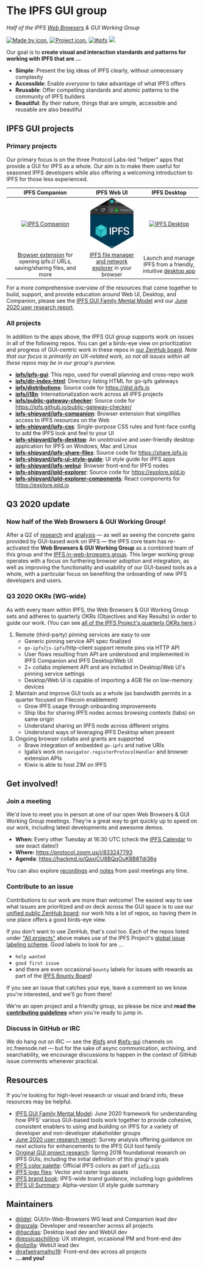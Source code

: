 # The IPFS GUI group
*Half of the IPFS [Web Browsers](https://github.com/ipfs/in-web-browsers) & GUI Working Group*

[![Made by icon.](https://img.shields.io/badge/made%20by-Protocol%20Labs-blue.svg?style=flat)](https://protocol.ai/)
[![Project icon.](https://img.shields.io/badge/project-IPFS-blue.svg?style=flat)](http://ipfs.io/)
[![#ipfs](https://img.shields.io/badge/irc-%23ipfs-brightgreen.svg)](https://webchat.freenode.net/?channels=ipfs) <a href="https://www.irccloud.com/invite?channel=%23ipfs-gui&amp;hostname=irc.freenode.net&amp;port=6697&amp;ssl=1" target="_blank"><img src="https://img.shields.io/badge/irc-%23ipfs--gui-brightgreen.svg?style=flat"  height="20"></a>

Our goal is to **create visual and interaction standards and patterns for working with IPFS that are ...**

- **Simple**: Present the big ideas of IPFS clearly, without unnecessary complexity
- **Accessible**: Enable *everyone* to take advantage of what IPFS offers
- **Reusable**: Offer compelling standards and atomic patterns to the community of IPFS builders
- **Beautiful**: By their nature, things that are simple, accessible and reusable are also beautiful

## IPFS GUI projects

### Primary projects

Our primary focus is on the three Protocol Labs-led "helper" apps that provide a GUI for IPFS as a whole. Our aim is to make them useful for seasoned IPFS developers while also offering a welcoming introduction to IPFS for those less experienced.

| IPFS Companion | IPFS Web UI | IPFS Desktop |
|:-:|:-:|:-:|
| [<img title="IPFS Companion" src="https://ipfs.io/images/ipfs-companion-hex.png" />][IPFS Companion] | [<img title="Web UI screenshot" src="img/webui-hex.png" />][IPFS Web UI] | [<img title="IPFS Desktop" src="https://ipfs.io/images/ipfs-desktop-hex.png" />][IPFS Desktop] |
| [Browser extension](https://github.com/ipfs/ipfs-companion) for opening ipfs:// URLs, saving/sharing files, and more| [IPFS file manager and network explorer](https://github.com/ipfs-shipyard/ipfs-webui) in your browser | Launch and manage IPFS from a friendly, intuitive [desktop app](https://www.github.com/ipfs-shipyard/ipfs-desktop) |

For a more comprehensive overview of the resources that come together to build, support, and provide education around Web UI, Desktop, and Companion, please see the [IPFS GUI Family Mental Model](https://ipfs-gui-mental-model.netlify.app/) and our [June 2020 user research report](https://docs.google.com/document/d/1V5sDSxMqhhplpcB8u8CffiGWHUvw-t4p_sn5vigdR90/edit#).

### All projects

In addition to the apps above, the IPFS GUI group supports work on issues in all of the following repos. You can get a birds-eye view on prioritization and progress of GUI-centric work in these repos in [our ZenHub board](https://app.zenhub.com/workspaces/-ipfs-app-family-ux-5e7a3123e969e659cdebb5e6/board?repos=111841602,32695583,36580101,24483721,142161410,119716282,116711586,38799513,142181521,147528357,148369983,40225364,104770273). *Note that our focus is primarily on UX-related work, so not all issues within all these repos may be in our group's purview.*

- **[ipfs/ipfs-gui](https://www.github.com/ipfs/ipfs-gui)**: This repo, used for overall planning and cross-repo work
- **[ipfs/dir-index-html](https://www.github.com/ipfs/dir-index-html)**: Directory listing HTML for go-ipfs gateways
- **[ipfs/distributions](https://www.github.com/ipfs/distributions)**: Source code for https://dist.ipfs.io
- **[ipfs/i18n](https://www.github.com/ipfs/i18n)**: Internationalization work across all IPFS projects
- **[ipfs/public-gateway-checker](https://www.github.com/ipfs/public-gateway-checker)**: Source code for https://ipfs.github.io/public-gateway-checker/
- **[ipfs-shipyard/ipfs-companion](https://www.github.com/ipfs-shipyard/ipfs-companion)**: Browser extension that simplifies access to IPFS resources on the Web
- **[ipfs-shipyard/ipfs-css](https://www.github.com/ipfs-shipyard/ipfs-css)**: Single-purpose CSS rules and font-face config to add the IPFS look and feel to your UI
- **[ipfs-shipyard/ipfs-desktop](https://www.github.com/ipfs-shipyard/ipfs-desktop)**: An unobtrusive and user-friendly desktop application for IPFS on Windows, Mac and Linux
- **[ipfs-shipyard/ipfs-share-files](https://www.github.com/ipfs-shipyard/ipfs-share-files)**: Source code for https://share.ipfs.io
- **[ipfs-shipyard/ipfs-ui-style-guide](https://www.github.com/ipfs-shipyard/ipfs-ui-style-guide)**: UI style guide for IPFS apps
- **[ipfs-shipyard/ipfs-webui](https://www.github.com/ipfs-shipyard/ipfs-webui)**: Browser front-end for IPFS nodes
- **[ipfs-shipyard/ipld-explorer](https://www.github.com/ipfs-shipyard/ipld-explorer)**: Source code for https://explore.ipld.io
- **[ipfs-shipyard/ipld-explorer-components](https://www.github.com/ipfs-shipyard/ipld-explorer-components)**: React components for https://explore.ipld.io

## Q3 2020 update

### Now half of the Web Browsers & GUI Working Group!

After a Q2 of [research](https://docs.google.com/document/d/1V5sDSxMqhhplpcB8u8CffiGWHUvw-t4p_sn5vigdR90/edit#) and [analysis](https://ipfs-gui-mental-model.netlify.app/) — as well as seeing the concrete gains provided by GUI-based work on IPFS — the IPFS core team has re-activated the **Web Browsers & GUI Working Group** as a combined team of this group and the [IPFS in-web-browsers group](https://github.com/ipfs/in-web-browsers). This larger working group operates with a focus on furthering browser adoption and integration, as well as improving the functionality and usability of our GUI-based tools as a whole, with a particular focus on benefiting the onboarding of new IPFS developers and users.

### Q3 2020 OKRs (WG-wide)

As with every team within IPFS, the Web Browsers & GUI Working Group sets and adheres to quarterly OKRs (Objectives and Key Results) in order to guide our work. (You can see [all of the IPFS Project's quarterly OKRs here](https://docs.google.com/spreadsheets/d/1KVe3JCsfB-l47-DE5gvk7bT0Yly_EAPrHCi-8kCthy4/edit#gid=2125992746).)

1. Remote (third-party) pinning services are easy to use
    - Generic pinning service API spec finalized
    - `go-ipfs`/`js-ipfs`/http-client support remote pins via HTTP API
    - User flows resulting from API are understood and implemented in IPFS Companion and IPFS Desktop/Web UI
    - 2+ collabs implement API and are included in Desktop/Web UI's pinning service settings
    - Desktop/Web UI is capable of importing a 4GB file on low-memory devices
2. Maintain and improve GUI tools as a whole (as bandwidth permits in a quarter focused on Filecoin enablement)
    - Grow IPFS usage through onboarding improvements
    - Ship libs for sharing IPFS nodes across browsing contexts (tabs) on same origin
    - Understand sharing an IPFS node across different origins
    - Understand ways of leveraging IPFS Desktop when present
3. Ongoing browser collabs and grants are supported
    - Brave integration of embedded `go-ipfs` and native URIs
    - Igalia’s work on `navigator.registerProtocolHandler` and browser extension APIs
    - Kiwix is able to host ZIM on IPFS

## Get involved!

### Join a meeting

We'd love to meet you in person at one of our open Web Browsers & GUI Working Group meetings. They're a great way to get quickly up to speed on our work, including latest developments and awesome demos.

- **When:** Every other Tuesday at 16:30 UTC (check the [IPFS Calendar](https://calendar.google.com/calendar/embed?src=ipfs.io_eal36ugu5e75s207gfjcu0ae84@group.calendar.google.com&ctz=UTC) to see exact dates!)
- **Where:** https://protocol.zoom.us/j/833247793
- **Agenda**: https://hackmd.io/QaxiCU8BQqOuK8B8Tdi36g

You can also explore [recordings](https://www.youtube.com/playlist?list=PLuhRWgmPaHtRIXVTy_ngBwvsXvWw10mR8) and [notes](https://github.com/ipfs/team-mgmt/tree/master/meeting-notes) from past meetings any time.

### Contribute to an issue

Contributions to our work are more than welcome! The easiest way to see what issues are prioritized and on deck across the GUI space is to use our [unified public ZenHub board](https://app.zenhub.com/workspaces/-ipfs-app-family-ux-5e7a3123e969e659cdebb5e6/board?repos=111841602,32695583,36580101,24483721,142161410,119716282,116711586,38799513,142181521,147528357,148369983,40225364,104770273); our work hits a lot of repos, so having them in one place offers a good birds-eye view.

If you don't want to use ZenHub, that's cool too. Each of the repos listed under ["All projects"](#all-projects) above makes use of the IPFS Project's [global issue labeling scheme](https://github.com/ipfs/community/blob/master/ISSUE_LABELS.md). Good labels to look for are ...
- `help wanted`
- `good first issue`
- and there are even occasional `bounty` labels for issues with rewards as part of the [IPFS Bounty Board](https://github.com/ipfs/devgrants/projects/1)!

If you see an issue that catches your eye, leave a comment so we know you're interested, and we'll go from there!

We're an open project and a friendly group, so please be nice and **read the [contributing guidelines](https://github.com/ipfs/community/blob/master/CONTRIBUTING_JS.md)** when you're ready to jump in.

### Discuss in GitHub or IRC

We do hang out on IRC — see the [#ipfs](https://www.irccloud.com/invite?channel=%23ipfs&amp;hostname=irc.freenode.net&amp;port=6697&amp;ssl=1") and [#ipfs-gui](https://www.irccloud.com/invite?channel=%23ipfs-gui&amp;hostname=irc.freenode.net&amp;port=6697&amp;ssl=1") channels on irc.freenode.net — but for the sake of async communication, archiving, and searchability, we encourage discussions to happen in the context of GitHub issue comments whenever practical.

## Resources

If you're looking for high-level research or visual and brand info, these resources may be helpful.

- [IPFS GUI Family Mental Model](https://ipfs-gui-mental-model.netlify.app/): June 2020 framework for understanding how IPFS’ various GUI-based tools work together to provide cohesive, consistent enablers to using and building on IPFS for a variety of developer and non-developer stakeholder groups
- [June 2020 user research report](https://docs.google.com/document/d/1V5sDSxMqhhplpcB8u8CffiGWHUvw-t4p_sn5vigdR90/edit#): Survey analysis offering guidance on next actions for enhancements to the IPFS GUI tool family
- [Original GUI project research](research): Spring 2018 foundational research on IPFS GUIs, including the initial definition of this group's goals
- [IPFS color palette](https://github.com/ipfs-shipyard/ipfs-css#colors): Official IPFS colors as part of [`ipfs-css`](https://github.com/ipfs-shipyard/ipfs-css)
- [IPFS logo files](https://github.com/ipfs-inactive/logo): Vector and raster logo assets
- [IPFS brand book](https://github.com/ipfs-shipyard/ipfs-ui-style-guide/files/1629262/IPFS_brandbook.pdf): IPFS-wide brand guidance, including logo guidelines
- [IPFS UI Summary](img/ipfs-ui-kit.png): Alpha-version UI style guide summary

## Maintainers
- [@lidel](https://github.com/lidel): GUI/In-Web-Browsers WG lead and Companion lead dev
- [@gozala](https://github.com/gozala): Developer and researcher across all projects
- [@hacdias](https://github.com/hacdias): Desktop lead dev and WebUI dev
- [@jessicaschilling](https://github.com/jessicaschilling): UX strategist, occasional PM and front-end dev
- [@olizilla](https://github.com/olizilla): WebUI lead dev
- [@rafaelramalho19](https://github.com/rafaelramalho19): Front-end dev across all projects
- **... and you!**




[IPFS Web UI]: https://github.com/ipfs-shipyard/ipfs-webui "Web-based IPFS file manager and network explorer"
[IPFS Desktop]: https://github.com/ipfs-shipyard/ipfs-desktop "Launch and manage IPFS from a desktop app"
[IPFS Companion]: https://github.com/ipfs/ipfs-companion "Integrate IPFS with your browser"
